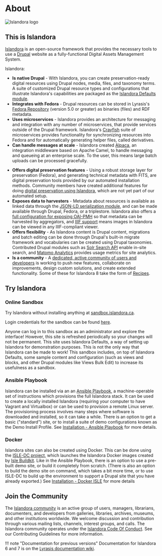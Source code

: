 # About
![Islandora logo](https://assets.website-files.com/618eb1b213a102afa83e260d/61b376b9f04ddd1f0da90edf_logo-islandora.svg)

## This is Islandora

[Islandora](https://islandora.ca) is an open-source framework that provides the necessary tools to use a [Drupal](https://www.drupal.org) website as a fully-functional Digital Assets Management System.

Islandora:

[//]: # (We should probably replace as many of the links in this section as possible with links to within this documentation, and make it clear which are internal links and which link out.)
- **Is native Drupal** - With Islandora, you can create preservation-ready digital resources using Drupal nodes, media, files, and taxonomy terms. A suite of customized Drupal resource types and configurations that illustrate Islandora's capabilities are packaged as the [Islandora Defaults module](https://github.com/Islandora/islandora_defaults).
- **Integrates with Fedora** - Drupal resources can be stored in Lyrasis's [Fedora Repository](https://wiki.duraspace.org/display/FF/Fedora+Repository+Home) (version 5.0 or greater) as binaries (files) and RDF metadata.
- **Uses microservices** - Islandora provides an architecture for messaging and integration with any number of microservices, that provide services outside of the Drupal framework. Islandora's [Crayfish](https://github.com/Islandora/crayfish) suite of microservices provides functionality for synchronizing resources into Fedora and for automatically generating helper files, called derivatives.
- **Can handle messages at scale** - Islandora created [Alpaca](https://github.com/Islandora/Alpaca), an integration middleware based on Apache Camel, to handle messaging and queueing at an enterprise scale. To the user, this means large batch uploads can be processed gracefully.

[//]: # (Allowing bulk uploads to be processed without affecting the server... would be the ideal right? but right now they're on the same server. Is just saying "scalability" ok?)

- **Offers digital preservation features** - Using a robust storage layer for preservation (Fedora), and generating technical metadata with FITS, are digital preservation tools provided by our automated installation methods. Community members have created additional features for doing [digital preservation using Islandora](https://github.com/mjordan/digital_preservation_using_islandora), which are not yet part of our automated setup. 
- **Exposes data to harvesters** - Metadata about resources is available as linked data through the [JSON-LD serialization module](https://github.com/Islandora/jsonld), and can be made available through Drupal, Fedora, or a triplestore. Islandora also offers a [full configuration for exposing OAI-PMH](https://github.com/Islandora/islandora_defaults/tree/8.x-1.x/modules/islandora_oaipmh) so that metadata can be harvested by aggregators, and [IIIF support](https://github.com/Islandora/islandora/tree/8.x-1.x/modules/islandora_iiif) means images in Islandora can be viewed in any IIIF-compliant viewer.
- **Offers flexibility** - As Islandora content is Drupal content, migrations and batch editing can be done through Drupal's built-in migrate framework and  vocabularies can be created using Drupal taxonomies. Contributed Drupal modules such as [Solr Search API](https://www.drupal.org/project/search_api_solr) enable in-site search, and [Matomo Analytics](https://www.drupal.org/project/matomo) provides usage metrics for site analytics.
- **Is a community** - A [dedicated, active community of users and developers](https://groups.google.com/forum/#!forum/islandora) is working to push new features, collaborate on improvements, design custom solutions, and create extended functionality. Some of these for Islandora 8 take the form of [Recipes](https://github.com/Islandora-Labs/Islandora-Cookbook).

## Try Islandora

### Online Sandbox

Try Islandora without installing anything at [sandbox.islandora.ca](https://sandbox.islandora.ca/).

Login credentials for the sandbox can be found [here](https://github.com/Islandora/documentation/wiki/Sandbox.Islandora.ca-online-credentials).

Anyone can log in to this sandbox as an administrator and explore the interface! However, this site is refreshed periodically so your changes will not be permanent. This site uses Islandora Defaults, a way of setting up Islandora for demonstration purposes. This is not the only way that Islandora can be made to work! This sandbox includes, on top of Islandora Defaults, some sample content and configuration (such as views and blocks, and other Drupal modules like Views Bulk Edit) to increase its usefulness as a sandbox.

### Ansible Playbook

Islandora can be installed via an an [Ansible Playbook](https://github.com/Islandora-Devops/islandora-playbook), a machine-operable set of instructions which provisions the full Islandora stack. It can be used to create a locally installed Islandora (requiring your computer to have Vagrant and Virtualbox) or can be used to provision a remote Linux server. The provisioning process involves many steps where software is downloaded and installed, so it can take a while. There is an option to get a basic ("standard") site, or to install a suite of demo configurations known as the Demo Install Profile. See [Installation - Ansible Playbook](installation/playbook) for more details.

### Docker

Islandora sites can also be created using Docker. This can be done using the [ISLE-DC project](https://github.com/Islandora-Devops/isle-dc), which launches the Islandora Docker images created by [Isle Buildkit](https://github.com/Islandora-Devops/isle-buildkit). Like in the Ansible Playbook, there is an option to use a pre-built demo site, or build it completely from scratch. (There is also an option to build the demo site on command, which takes a bit more time, or to use ISLE-DC to build up the environment to support a Drupal site that you have already exported.)  See [Installation - Docker ISLE](installation/docker-introduction) for more details

## Join the Community

The [Islandora community](https://www.islandora.ca/community) is an active group of users, managers, librarians, documenters, and developers from galleries, libraries, archives, museums, and other institutions worldwide. We welcome discussion and contribution through various mailing lists, channels, interest groups, and calls. The Islandora community operates under the [Islandora Code Of Conduct](https://www.islandora.ca/code-of-conduct). See our Contributing Guidelines for more information.


!!! note "Documentation for previous versions"
    Documentation for Islandora 6 and 7 is on the [Lyrasis documentation wiki](https://wiki.lyrasis.org/display/ISLANDORA/Start).

